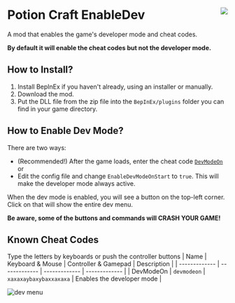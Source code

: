 # Potion Craft EnableDev <img src="https://i.imgur.com/qji3qtE.png" align="right">
A mod that enables the game's developer mode and cheat codes.

**By default it will enable the cheat codes but not the developer mode.**

## How to Install?
1. Install BepInEx if you haven't already, using an installer or manually.
2. Download the mod. 
3. Put the DLL file from the zip file into the `BepInEx/plugins` folder you can find in your game directory.

## How to Enable Dev Mode?
There are two ways:
  * (Recommended!) After the game loads, enter the cheat code [`DevModeOn`](#known-cheatcodes)<br/>
or
  * Edit the config file and change `EnableDevModeOnStart` to `true`. This will make the developer mode always active. 

When the dev mode is enabled, you will see a button on the top-left corner. Click on that will show the entire dev menu. 

**Be aware, some of the buttons and commands will CRASH YOUR GAME!**



## Known Cheat Codes
Type the letters by keyboards or push the controller buttons
| Name  | Keyboard & Mouse | Controller & Gamepad | Description |
| ------------- | ------------- | ------------- | ------------- |
| DevModeOn  | `devmodeon` | `xaxaxaybaxybaxxaxaxa` | Enables the developer mode |


![dev menu](https://i.imgur.com/drTCZGk.jpg)
